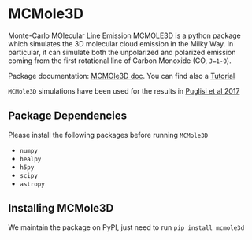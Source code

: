 # MCMole3D
Monte-Carlo MOlecular Line Emission MCMOLE3D is a python package which simulates the 3D  molecular cloud emission in the Milky Way. In particular, it can simulate both  the unpolarized and polarized emission coming from the   first rotational line of Carbon Monoxide (CO, `J=1-0`).

Package  documentation: [MCMOle3D doc]( http://giuspugl.github.io/mcmole/index.html ). You can find also a  [Tutorial]( https://github.com/giuspugl/MCMole3D/blob/master/TUTORIAL.md ) 

`MCMole3D` simulations have been used for the results in   [Puglisi et al 2017](http://arxiv.org/abs/1701.07856)


## Package Dependencies
Please install the following packages  before running `MCMole3D`
- `numpy`
- `healpy`
- `h5py`
- `scipy`
- `astropy`

## Installing MCMole3D

We maintain the package on PyPI, just need to run 
`pip install mcmole3d`
